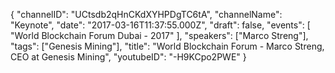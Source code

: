 {
    "channelID": "UCtsdb2qHnCKdXYHPDgTC6tA",
    "channelName": "Keynote",
    "date": "2017-03-16T11:37:55.000Z",
    "draft": false,
    "events": [
        "World Blockchain Forum Dubai - 2017"
    ],
    "speakers": ["Marco Streng"],
    "tags": ["Genesis Mining"],
    "title": "World Blockchain Forum - Marco Streng, CEO at Genesis Mining",
    "youtubeID": "-H9KCpo2PWE"
}
